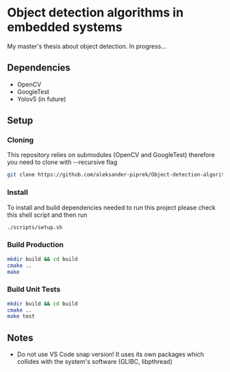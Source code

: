 # Object detection algorithms in embedded systems

My master's thesis about object detection. In progress...

## Dependencies
 - OpenCV
 - GoogleTest
 - Yolov5 (in future)
 
## Setup

### Cloning
This repository relies on submodules (OpenCV and GoogleTest) therefore you need to clone with --recursive flag

```bash
git clone https://github.com/aleksander-piprek/Object-detection-algorithms-in-embedded-systems.git --recursive
```

### Install  
To install and build dependencies needed to run this project please check this shell script and then run

```bash
./scripts/setup.sh
```

### Build Production
```bash
mkdir build && cd build
cmake ..
make
```

### Build Unit Tests
```bash
mkdir build && cd build
cmake ..
make test
```

## Notes

- Do not use VS Code snap version! It uses its own packages which collides with the system's software (GLIBC, libpthread)